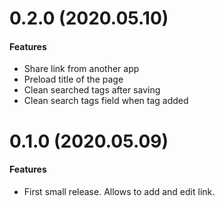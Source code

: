 # 0.2.0 (2020.05.10)

#### Features
- Share link from another app
- Preload title of the page
- Clean searched tags after saving
- Clean search tags field when tag added

# 0.1.0 (2020.05.09)

#### Features
- First small release. Allows to add and edit link.
